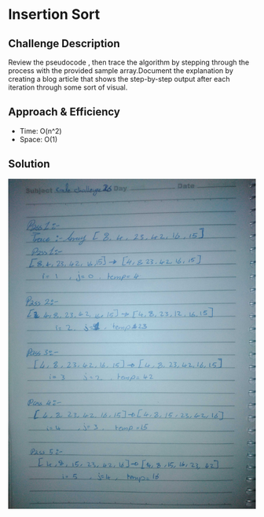# Insertion Sort 
## Challenge Description
Review the pseudocode , then trace the algorithm by stepping through the process with the provided sample array.Document the explanation by creating a blog article that shows the step-by-step output after each iteration through some sort of visual.

## Approach & Efficiency
<!-- What approach did you take? Why? What is the Big O space/time for this approach? -->
- Time: O(n^2)
- Space: O(1)

## Solution
![code challenge 26](cc26.jpg)
